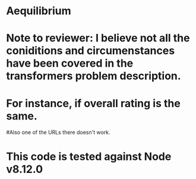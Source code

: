 # Aequilibrium

# Note to reviewer: I believe not all the coniditions and circumenstances have been covered in the transformers problem description. 
# For instance, if overall rating is the same.
#Also one of the URLs there doesn't work.

# This code is tested against Node v8.12.0

